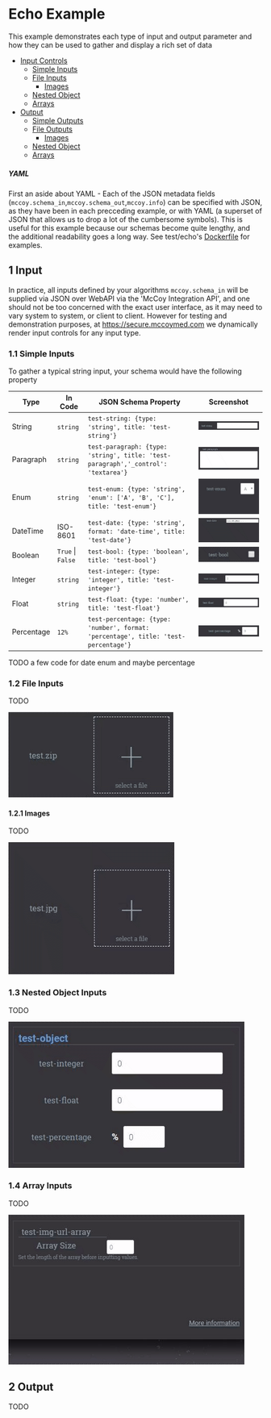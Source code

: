 # Echo Example

This example demonstrates each type of input and output parameter and 
how they can be used to gather and display a rich set of data

* [Input Controls](#1-input)
    * [Simple Inputs](#11-simple-inputs)
    * [File Inputs](#12-file-inputs)
        * [Images](#121-images)
    * [Nested Object](#13-nested-object-inputs)
    * [Arrays](#14-array-inputs)
* [Output](#2-output)
    * [Simple Outputs](#21-simple-outputs)
    * [File Outputs](#22-file-outputs)
        * [Images](#221-images)
    * [Nested Object](#23-nested-object-outputs)
    * [Arrays](#24-array-outputs)

##### YAML
First an aside about YAML - Each of the JSON metadata fields (`mccoy.schema_in`,`mccoy.schema_out`,`mccoy.info`)
can be specified with JSON, as they have been in each precceding example, or with YAML (a superset of JSON that 
allows us to drop a lot of the cumbersome symbols). This is useful for this example because our schemas become 
quite lengthy, and the additional readability goes a long way. See test/echo's [Dockerfile](Dockerfile) for examples. 

## 1 Input

In practice, all inputs defined by your algorithms `mccoy.schema_in` will be supplied via JSON over WebAPI via the 
'McCoy Integration API', and one should not be too concerned with the exact user interface, as it may need to vary 
system to system, or client to client. However for testing and demonstration purposes, at https://secure.mccoymed.com 
we dynamically render input controls for any input type.

### 1.1 Simple Inputs

To gather a typical string input, your schema would have the following property

|Type       |In Code|JSON Schema Property                                                               |Screenshot                               |
|-----------|---------------|-----------------------------------------------------------------------------------|-----------------------------------------|
|String     |`string`             |`test-string: {type: 'string', title: 'test-string'}`                              |![String](screenshots/string.gif)        |
|Paragraph  |`string`             |`test-paragraph: {type: 'string', title: 'test-paragraph','_control': 'textarea'}` |![Paragraph](screenshots/paragraph.gif)  |
|Enum       |`string`             |`test-enum: {type: 'string', 'enum': ['A', 'B', 'C'], title: 'test-enum'}`         |![Enum](screenshots/enum.gif)            |
|DateTime   |ISO-8601             |`test-date: {type: 'string', format: 'date-time', title: 'test-date'}`             |![DateTime](screenshots/datetime.gif)    |
|Boolean    |`True` &#124; `False`|`test-bool: {type: 'boolean', title: 'test-bool'}`                                 |![Boolean](screenshots/boolean.gif)      |
|Integer    |`string`             |`test-integer: {type: 'integer', title: 'test-integer'}`                           |![Integer](screenshots/integer.gif)      |
|Float      |`string`             |`test-float: {type: 'number', title: 'test-float'}`                                |![Float](screenshots/float.gif)          |
|Percentage |`12%`                |`test-percentage: {type: 'number', format: 'percentage', title: 'test-percentage'}`|![Percentage](screenshots/percentage.gif)|

TODO a few code for date enum and maybe percentage

### 1.2 File Inputs

TODO

![File](screenshots/file.gif)

#### 1.2.1 Images

TODO

![Image](screenshots/image.gif)

### 1.3 Nested Object Inputs

TODO

![Object](screenshots/object.gif)

### 1.4 Array Inputs

TODO

![Array](screenshots/array.gif)


## 2 Output

TODO
